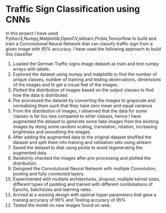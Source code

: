 # Traffic Sign Classification using CNNs

In this project I have used Python3,Numpy,Matplotlib,OpenCV,sklearn,Pickle,Tensorflow to build and train a Convolutional Neural Network that can
classify traffic sign from a given image with 95% accuracy. I have used the following approach to build this classifier

1. Loaded the German Traffic signs image dataset as train and test numpy arrays with labels.
2. Explored the dataset using numpy and matplotlib to find the number of unique classes, number of training and testing observations, 
   dimensions of the images and to get a visual feel of the images.
3. Plotted the distribution of images based on the output classes to find how the data is distributed.
4. Pre-processed the dataset by converting the images to grayscale and normalizing them such that they have zero mean and equal variance
5. From the distribution of images, I observed that the data for some classes is far too less compared to other classes, hence I have 
   augmented the dataset to generate some fake images from the existing images by doing some random scaling, translation, rotation, 
   increasing brightness and smoothing the images.
6. After adding the augmented data to the original dataset shuffled the dataset and split them into training and validation sets using sklearn
7. Saved the dataset to disk using pickle to avoid regenerating the augmented data.
8. Randomly checked the images after pre-processing and plotted the distribution.
9. Designed the Convolutional Neural Network with multiple Convolution, pooling and fully connected layers.
10. Experimented with multiple architectures, dropout, multiple kernel sizes, different types of padding and trained with different combinations
    of Epochs, batchsizes and learning rates.
11. Arrived at a working design with optimal hyper parameters that gave a training accuracy of 99% and Testing accuracy of 95%
12. Tested the model on new images found on web.
